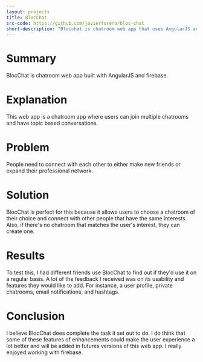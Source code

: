 ```yaml
---
layout: projects
title: BlocChat
src-code: https://github.com/javierforero/bloc-chat
short-description: "Blocchat is chatroom web app that uses AngularJS and firebase."
---
```


Summary
=======

BlocChat is chatroom web app built with AngularJS and firebase.


Explanation
============

This web app is a chatroom app where users can join multiple chatrooms
and have topic based conversations.

Problem
========

People need to connect with each other to either make new friends or expand their professional network.

Solution
========

BlocChat is perfect for this because it allows users to choose a chatroom of their choice and connect with other people that have the same interests. Also, if there's no chatroom that matches the user's interest, they can create one.


Results
=======

To test this, I had different friends use BlocChat to find out if they'd use it on a regular basis. A lot of the feedback I received was on its usability and features they would like to add. For instance, a user profile, private chatrooms, email notifications, and hashtags.



Conclusion
==========

I believe BlocChat does complete the task it set out to do. I do think that some of these features of enhancements could make the user experience a lot better and will be added in futures versions of this web app. I really enjoyed working with firebase.
